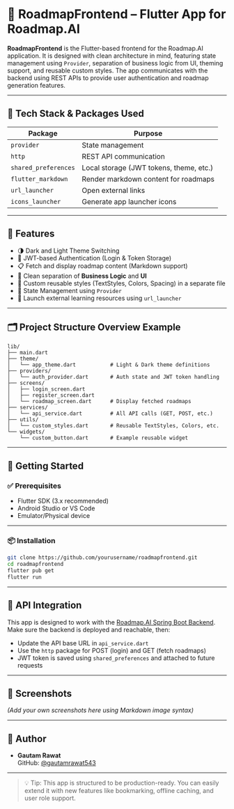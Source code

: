 # 🚀 RoadmapFrontend – Flutter App for Roadmap.AI

**RoadmapFrontend** is the Flutter-based frontend for the Roadmap.AI application. It is designed with clean architecture in mind, featuring state management using `Provider`, separation of business logic from UI, theming support, and reusable custom styles. The app communicates with the backend using REST APIs to provide user authentication and roadmap generation features.

---

## 🧱 Tech Stack & Packages Used

| Package              | Purpose                                 |
| -------------------- | --------------------------------------- |
| `provider`           | State management                        |
| `http`               | REST API communication                  |
| `shared_preferences` | Local storage (JWT tokens, theme, etc.) |
| `flutter_markdown`   | Render markdown content for roadmaps    |
| `url_launcher`       | Open external links                     |
| `icons_launcher`     | Generate app launcher icons             |

---

## 🎨 Features

- 🌗 Dark and Light Theme Switching
- 🔐 JWT-based Authentication (Login & Token Storage)
- 📋 Fetch and display roadmap content (Markdown support)
- 🧠 Clean separation of **Business Logic** and **UI**
- 💅 Custom reusable styles (TextStyles, Colors, Spacing) in a separate file
- 🔄 State Management using `Provider`
- 🔗 Launch external learning resources using `url_launcher`

---

## 🗂️ Project Structure Overview Example

```plaintext
lib/
├── main.dart
├── theme/
│   └── app_theme.dart           # Light & Dark theme definitions
├── providers/
│   └── auth_provider.dart       # Auth state and JWT token handling
├── screens/
│   ├── login_screen.dart
│   ├── register_screen.dart
│   └── roadmap_screen.dart      # Display fetched roadmaps
├── services/
│   └── api_service.dart         # All API calls (GET, POST, etc.)
├── utils/
│   └── custom_styles.dart       # Reusable TextStyles, Colors, etc.
└── widgets/
    └── custom_button.dart       # Example reusable widget
```

---

## 🚀 Getting Started

### ✅ Prerequisites

- Flutter SDK (3.x recommended)
- Android Studio or VS Code
- Emulator/Physical device

---

### 📦 Installation

```bash
git clone https://github.com/yourusername/roadmapfrontend.git
cd roadmapfrontend
flutter pub get
flutter run
```

---

## 🧪 API Integration

This app is designed to work with the [Roadmap.AI Spring Boot Backend](https://github.com/gautamrawat543/RoadMapAI).  
Make sure the backend is deployed and reachable, then:

- Update the API base URL in `api_service.dart`
- Use the `http` package for POST (login) and GET (fetch roadmaps)
- JWT token is saved using `shared_preferences` and attached to future requests

---

## 📱 Screenshots

_(Add your own screenshots here using Markdown image syntax)_

---

## 👤 Author

- **Gautam Rawat**  
  GitHub: [@gautamrawat543](https://github.com/gautamrawat543)

---

> 💡 Tip: This app is structured to be production-ready. You can easily extend it with new features like bookmarking, offline caching, and user role support.
